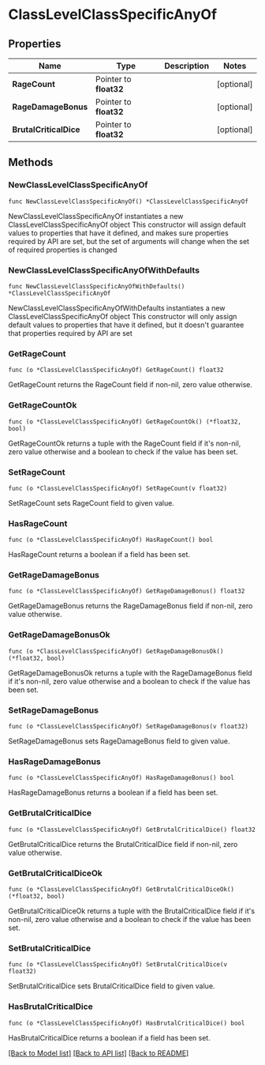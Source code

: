 # ClassLevelClassSpecificAnyOf

## Properties

Name | Type | Description | Notes
------------ | ------------- | ------------- | -------------
**RageCount** | Pointer to **float32** |  | [optional] 
**RageDamageBonus** | Pointer to **float32** |  | [optional] 
**BrutalCriticalDice** | Pointer to **float32** |  | [optional] 

## Methods

### NewClassLevelClassSpecificAnyOf

`func NewClassLevelClassSpecificAnyOf() *ClassLevelClassSpecificAnyOf`

NewClassLevelClassSpecificAnyOf instantiates a new ClassLevelClassSpecificAnyOf object
This constructor will assign default values to properties that have it defined,
and makes sure properties required by API are set, but the set of arguments
will change when the set of required properties is changed

### NewClassLevelClassSpecificAnyOfWithDefaults

`func NewClassLevelClassSpecificAnyOfWithDefaults() *ClassLevelClassSpecificAnyOf`

NewClassLevelClassSpecificAnyOfWithDefaults instantiates a new ClassLevelClassSpecificAnyOf object
This constructor will only assign default values to properties that have it defined,
but it doesn't guarantee that properties required by API are set

### GetRageCount

`func (o *ClassLevelClassSpecificAnyOf) GetRageCount() float32`

GetRageCount returns the RageCount field if non-nil, zero value otherwise.

### GetRageCountOk

`func (o *ClassLevelClassSpecificAnyOf) GetRageCountOk() (*float32, bool)`

GetRageCountOk returns a tuple with the RageCount field if it's non-nil, zero value otherwise
and a boolean to check if the value has been set.

### SetRageCount

`func (o *ClassLevelClassSpecificAnyOf) SetRageCount(v float32)`

SetRageCount sets RageCount field to given value.

### HasRageCount

`func (o *ClassLevelClassSpecificAnyOf) HasRageCount() bool`

HasRageCount returns a boolean if a field has been set.

### GetRageDamageBonus

`func (o *ClassLevelClassSpecificAnyOf) GetRageDamageBonus() float32`

GetRageDamageBonus returns the RageDamageBonus field if non-nil, zero value otherwise.

### GetRageDamageBonusOk

`func (o *ClassLevelClassSpecificAnyOf) GetRageDamageBonusOk() (*float32, bool)`

GetRageDamageBonusOk returns a tuple with the RageDamageBonus field if it's non-nil, zero value otherwise
and a boolean to check if the value has been set.

### SetRageDamageBonus

`func (o *ClassLevelClassSpecificAnyOf) SetRageDamageBonus(v float32)`

SetRageDamageBonus sets RageDamageBonus field to given value.

### HasRageDamageBonus

`func (o *ClassLevelClassSpecificAnyOf) HasRageDamageBonus() bool`

HasRageDamageBonus returns a boolean if a field has been set.

### GetBrutalCriticalDice

`func (o *ClassLevelClassSpecificAnyOf) GetBrutalCriticalDice() float32`

GetBrutalCriticalDice returns the BrutalCriticalDice field if non-nil, zero value otherwise.

### GetBrutalCriticalDiceOk

`func (o *ClassLevelClassSpecificAnyOf) GetBrutalCriticalDiceOk() (*float32, bool)`

GetBrutalCriticalDiceOk returns a tuple with the BrutalCriticalDice field if it's non-nil, zero value otherwise
and a boolean to check if the value has been set.

### SetBrutalCriticalDice

`func (o *ClassLevelClassSpecificAnyOf) SetBrutalCriticalDice(v float32)`

SetBrutalCriticalDice sets BrutalCriticalDice field to given value.

### HasBrutalCriticalDice

`func (o *ClassLevelClassSpecificAnyOf) HasBrutalCriticalDice() bool`

HasBrutalCriticalDice returns a boolean if a field has been set.


[[Back to Model list]](../README.md#documentation-for-models) [[Back to API list]](../README.md#documentation-for-api-endpoints) [[Back to README]](../README.md)


